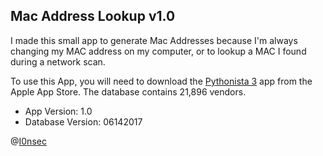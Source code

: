 ## Mac Address Lookup v1.0

I made this small app to generate Mac Addresses because I'm always changing my MAC address on my computer, or to lookup a MAC I found during a network scan. 

To use this App, you will need to download the [Pythonista 3](https://itunes.apple.com/us/app/pythonista-3/id1085978097?mt=8 "Pythonista 3") app from the Apple App Store.
The database contains 21,896 vendors. 

- App Version: 1.0
- Database Version: 06142017

@[I0nsec](https://twitter.com/i0nsec "I0nsec")
